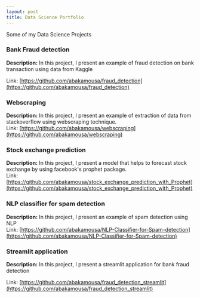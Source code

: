 ```yaml
---
layout: post
title: Data Science Portfolio 
---
```


Some of my Data Science Projects

### **Bank Fraud detection**  
**Description:** In this project, I present an example of fraud detection on bank transaction using data from Kaggle  

Link: [https://github.com/abakamousa/fraud_detection](https://github.com/abakamousa/fraud_detection)

### **Webscraping**   
**Description:** In this project, I present an example of extraction of data from stackoverflow using webscraping technique.  
Link: [https://github.com/abakamousa/webscraping](https://github.com/abakamousa/webscraping)

### **Stock exchange prediction**  
**Description:** In this project, I present a model that helps to forecast stock exchange by using facebook's prophet package.  
Link: [https://github.com/abakamousa/stock_exchange_prediction_with_Prophet](https://github.com/abakamousa/stock_exchange_prediction_with_Prophet)

### **NLP classifier for spam detection**
**Description:** In this project, I present an example of spam detection using NLP  
Link: [https://github.com/abakamousa/NLP-Classifier-for-Spam-detection](https://github.com/abakamousa/NLP-Classifier-for-Spam-detection)

### **Streamlit application**
**Description:** In this project, I present a streamlit application for bank fraud detection

Link: [https://github.com/abakamousa/fraud_detection_streamlit](https://github.com/abakamousa/fraud_detection_streamlit)


